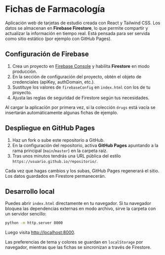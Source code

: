 # Fichas de Farmacología

Aplicación web de tarjetas de estudio creada con React y Tailwind CSS. Los datos se almacenan en **Firebase Firestore**, lo que permite compartir y actualizar la información en tiempo real. Está pensada para ser servida como sitio estático (por ejemplo con GitHub Pages).

## Configuración de Firebase
1. Crea un proyecto en [Firebase Console](https://console.firebase.google.com/) y habilita **Firestore** en modo producción.
2. En la sección de configuración del proyecto, obtén el objeto de credenciales (apiKey, authDomain, etc.).
3. Sustituye los valores de `firebaseConfig` en `index.html` con los de tu proyecto.
4. Ajusta las reglas de seguridad de Firestore según tus necesidades.

Al cargar la aplicación por primera vez, si la colección `drugs` está vacía se insertarán automáticamente algunas fichas de ejemplo.

## Despliegue en GitHub Pages
1. Haz un fork o sube este repositorio a GitHub.
2. En la configuración del repositorio, activa **GitHub Pages** apuntando a la rama principal (`main`/`master`) en la carpeta raíz.
3. Tras unos minutos tendrás una URL pública del estilo `https://usuario.github.io/repositorio/`.

Cada vez que hagas cambios y los subas, GitHub Pages regenerará el sitio. Los datos guardados en Firestore permanecerán.

## Desarrollo local
Puedes abrir `index.html` directamente en tu navegador. Si tu navegador bloquea las dependencias externas en modo archivo, sirve la carpeta con un servidor sencillo:

```bash
python -m http.server 8000
```

Luego visita [http://localhost:8000](http://localhost:8000).

Las preferencias de tema y colores se guardan en `localStorage` por navegador, mientras que las fichas se sincronizan a través de Firestore.
